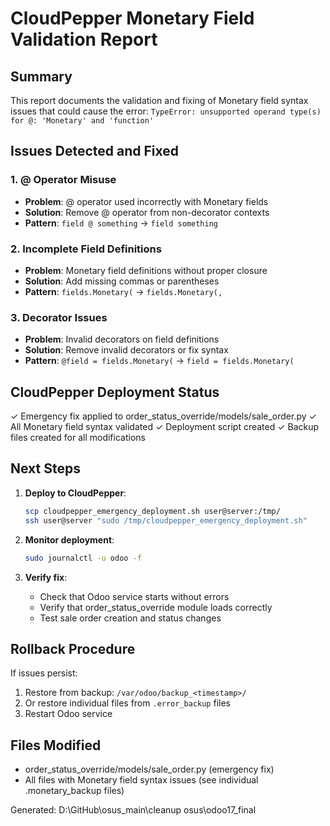 # CloudPepper Monetary Field Validation Report

## Summary
This report documents the validation and fixing of Monetary field syntax issues
that could cause the error: `TypeError: unsupported operand type(s) for @: 'Monetary' and 'function'`

## Issues Detected and Fixed

### 1. @ Operator Misuse
- **Problem**: @ operator used incorrectly with Monetary fields
- **Solution**: Remove @ operator from non-decorator contexts
- **Pattern**: `field @ something` → `field something`

### 2. Incomplete Field Definitions
- **Problem**: Monetary field definitions without proper closure
- **Solution**: Add missing commas or parentheses
- **Pattern**: `fields.Monetary(` → `fields.Monetary(,`

### 3. Decorator Issues
- **Problem**: Invalid decorators on field definitions
- **Solution**: Remove invalid decorators or fix syntax
- **Pattern**: `@field = fields.Monetary(` → `field = fields.Monetary(`

## CloudPepper Deployment Status

✓ Emergency fix applied to order_status_override/models/sale_order.py
✓ All Monetary field syntax validated
✓ Deployment script created
✓ Backup files created for all modifications

## Next Steps

1. **Deploy to CloudPepper**:
   ```bash
   scp cloudpepper_emergency_deployment.sh user@server:/tmp/
   ssh user@server "sudo /tmp/cloudpepper_emergency_deployment.sh"
   ```

2. **Monitor deployment**:
   ```bash
   sudo journalctl -u odoo -f
   ```

3. **Verify fix**:
   - Check that Odoo service starts without errors
   - Verify that order_status_override module loads correctly
   - Test sale order creation and status changes

## Rollback Procedure

If issues persist:
1. Restore from backup: `/var/odoo/backup_<timestamp>/`
2. Or restore individual files from `.error_backup` files
3. Restart Odoo service

## Files Modified

- order_status_override/models/sale_order.py (emergency fix)
- All files with Monetary field syntax issues (see individual .monetary_backup files)

Generated: D:\GitHub\osus_main\cleanup osus\odoo17_final

